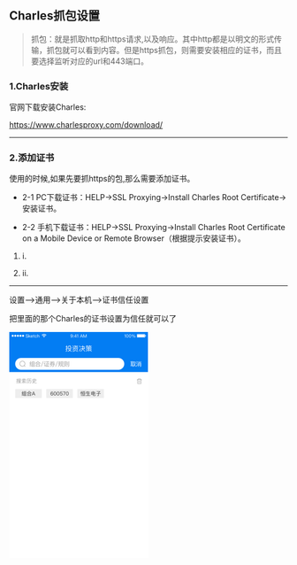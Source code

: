 ## Charles抓包设置 

>抓包：就是抓取http和https请求,以及响应。其中http都是以明文的形式传输，抓包就可以看到内容。但是https抓包，则需要安装相应的证书，而且要选择监听对应的url和443端口。

### 1.Charles安装 

官网下载安装Charles:

https://www.charlesproxy.com/download/

***

### 2.添加证书 

使用的时候,如果先要抓https的包,那么需要添加证书。

- 2-1 PC下载证书：HELP->SSL Proxying->Install Charles Root Certificate->安装证书。

- 2-2 手机下载证书：HELP->SSL Proxying->Install Charles Root Certificate on a Mobile Device or Remote Browser（根据提示安装证书）。

1. i.

2. ii.

***

设置-->通用-->关于本机-->证书信任设置

把里面的那个Charles的证书设置为信任就可以了

![搜索框页面](/attachments/搜索框页面.png)